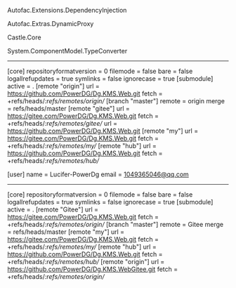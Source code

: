  

 Autofac.Extensions.DependencyInjection

 Autofac.Extras.DynamicProxy 

 Castle.Core 

System.ComponentModel.TypeConverter 


----------------

[core]
	repositoryformatversion = 0
	filemode = false
	bare = false
	logallrefupdates = true
	symlinks = false
	ignorecase = true
[submodule]
	active = .
[remote "origin"]
	url = https://github.com/PowerDG/Dg.KMS.Web.git
	fetch = +refs/heads/*:refs/remotes/origin/*
[branch "master"]
	remote = origin
	merge = refs/heads/master
[remote "gitee"]
	url = https://gitee.com/PowerDG/Dg.KMS.Web.git
	fetch = +refs/heads/*:refs/remotes/gitee/*
	url = https://github.com/PowerDG/Dg.KMS.Web.git
[remote "my"]
	url = https://gitee.com/PowerDG/Dg.KMS.Web.git
	fetch = +refs/heads/*:refs/remotes/my/*
[remote "hub"]
	url = https://github.com/PowerDG/Dg.KMS.Web.git
	fetch = +refs/heads/*:refs/remotes/hub/*

[user]
	name = Lucifer-PowerDg
	email = 1049365046@qq.com


------------------------


[core]
	repositoryformatversion = 0
	filemode = false
	bare = false
	logallrefupdates = true
	symlinks = false
	ignorecase = true
[submodule]
	active = .
[remote "Gitee"]
	url = https://gitee.com/PowerDG/Dg.KMS.Web.git
	fetch = +refs/heads/*:refs/remotes/origin/*
[branch "master"]
	remote = Gitee
	merge = refs/heads/master
[remote "my"]
	url = https://gitee.com/PowerDG/Dg.KMS.Web.git
	fetch = +refs/heads/*:refs/remotes/my/*
[remote "hub"]
	url = https://github.com/PowerDG/Dg.KMS.Web.git
	fetch = +refs/heads/*:refs/remotes/hub/*
[remote "origin"]
	url = https://github.com/PowerDG/Dg.KMS.WebGitee.git
	fetch = +refs/heads/*:refs/remotes/origin/*
